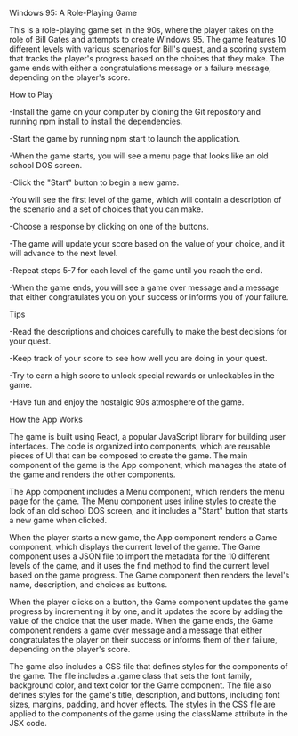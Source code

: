 Windows 95: A Role-Playing Game

This is a role-playing game set in the 90s, where the player takes on the role of Bill Gates and attempts to create Windows 95. The game features 10 different levels with various scenarios for Bill's quest, and a scoring system that tracks the player's progress based on the choices that they make. The game ends with either a congratulations message or a failure message, depending on the player's score.

How to Play

-Install the game on your computer by cloning the Git repository and running npm install to install the dependencies.

-Start the game by running npm start to launch the application.

-When the game starts, you will see a menu page that looks like an old school DOS screen.

-Click the "Start" button to begin a new game.

-You will see the first level of the game, which will contain a description of the scenario and a set of choices that you can make.

-Choose a response by clicking on one of the buttons.

-The game will update your score based on the value of your choice, and it will advance to the next level.

-Repeat steps 5-7 for each level of the game until you reach the end.

-When the game ends, you will see a game over message and a message that either congratulates you on your success or informs you of your failure.

Tips

-Read the descriptions and choices carefully to make the best decisions for your quest.

-Keep track of your score to see how well you are doing in your quest.

-Try to earn a high score to unlock special rewards or unlockables in the game.

-Have fun and enjoy the nostalgic 90s atmosphere of the game.

How the App Works

The game is built using React, a popular JavaScript library for building user interfaces. The code is organized into components, which are reusable pieces of UI that can be composed to create the game. The main component of the game is the App component, which manages the state of the game and renders the other components.

The App component includes a Menu component, which renders the menu page for the game. The Menu component uses inline styles to create the look of an old school DOS screen, and it includes a "Start" button that starts a new game when clicked.

When the player starts a new game, the App component renders a Game component, which displays the current level of the game. The Game component uses a JSON file to import the metadata for the 10 different levels of the game, and it uses the find method to find the current level based on the game progress. The Game component then renders the level's name, description, and choices as buttons.

When the player clicks on a button, the Game component updates the game progress by incrementing it by one, and it updates the score by adding the value of the choice that the user made. When the game ends, the Game component renders a game over message and a message that either congratulates the player on their success or informs them of their failure, depending on the player's score.

The game also includes a CSS file that defines styles for the components of the game. The file includes a .game class that sets the font family, background color, and text color for the Game component. The file also defines styles for the game's title, description, and buttons, including font sizes, margins, padding, and hover effects. The styles in the CSS file are applied to the components of the game using the className attribute in the JSX code. 

